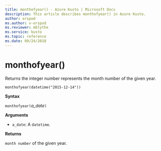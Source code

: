 ```yaml
---
title: monthofyear() - Azure Kusto | Microsoft Docs
description: This article describes monthofyear() in Azure Kusto.
author: orspod
ms.author: v-orspod
ms.reviewer: mblythe
ms.service: kusto
ms.topic: reference
ms.date: 09/24/2018
---
```

# monthofyear()

Returns the integer number represents the month number of the given year.

    monthofyear(datetime("2015-12-14"))

**Syntax**

`monthofyear(`*a_date*`)`

**Arguments**

* `a_date`: A `datetime`.

**Returns**

`month number` of the given year.